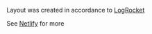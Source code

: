 Layout was created in accordance to [LogRocket](https://blog.logrocket.com/build-electron-app-electron-vite/) 

See [Netlify](https://evite.netlify.app/guide/dev.html) for more